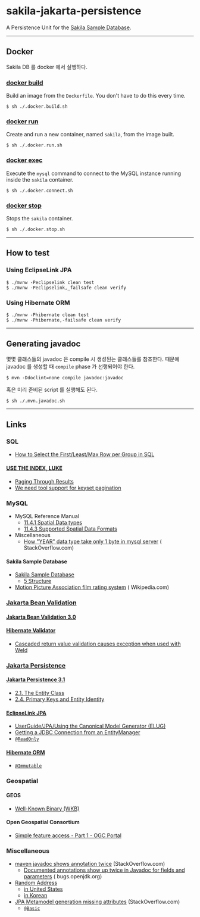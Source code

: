 # sakila-jakarta-persistence

A Persistence Unit for the [Sakila Sample Database](https://dev.mysql.com/doc/sakila/en/).

----

## Docker

Sakila DB 를 docker 에서 실행하다.

### [docker build](https://docs.docker.com/engine/reference/commandline/build/)

Build an image from the `Dockerfile`. You don't have to do this every time.

```shell
$ sh ./.docker.build.sh
```

### [docker run](https://docs.docker.com/engine/reference/commandline/run/)

Create and run a new container, named `sakila`, from the image built.

```shell
$ sh ./.docker.run.sh
```

### [docker exec](https://docs.docker.com/engine/reference/commandline/exec/)

Execute the `mysql` command to connect to the MySQL instance running inside the `sakila` container.

```shell
$ sh ./.docker.connect.sh
```

### [docker stop](https://docs.docker.com/engine/reference/commandline/stop/)

Stops the `sakila` container.

```shell
$ sh ./.docker.stop.sh
```

----

## How to test

### Using EclipseLink JPA

```commandline
$ ./mvnw -Peclipselink clean test
$ ./mvnw -Peclipselink,_failsafe clean verify
```

### Using Hibernate ORM

```commandline
$ ./mvnw -Phibernate clean test
$ ./mvnw -Phibernate,-failsafe clean verify
```

----

## Generating javadoc

몇몇 클래스들의 javadoc 은 compile 시 생성된는 클래스들를 참조한다. 때문에 javadoc 를 생성할 때 `compile` phase 가 선행되어야 한다.

```shell
$ mvn -Ddoclint=none compile javadoc:javadoc
```

혹은 미리 준비된 script 를 실행해도 된다.

```shell
$ sh ./.mvn.javadoc.sh
```

----

## Links

### SQL

* [How to Select the First/Least/Max Row per Group in SQL](https://www.xaprb.com/blog/2006/12/07/how-to-select-the-firstleastmax-row-per-group-in-sql/)

#### [USE THE INDEX, LUKE](https://use-the-index-luke.com/)

* [Paging Through Results](https://use-the-index-luke.com/sql/partial-results/fetch-next-page)
* [We need tool support for keyset pagination](https://use-the-index-luke.com/no-offset)

### MySQL

* MySQL Reference Manual
    * [11.4.1 Spatial Data types](https://dev.mysql.com/doc/refman/8.0/en/spatial-type-overview.html)
    * [11.4.3 Supported Spatial Data Formats](https://dev.mysql.com/doc/refman/8.0/en/gis-data-formats.html)
* Miscellaneous
    * [How "YEAR" data type take only 1 byte in mysql server](https://stackoverflow.com/q/23074989/330457) (
      StackOverflow.com)

#### Sakila Sample Database

* [Sakila Sample Database](https://dev.mysql.com/doc/sakila/en/)
    * [5 Structure](https://dev.mysql.com/doc/sakila/en/sakila-structure.html)
* [Motion Picture Association film rating system](https://en.wikipedia.org/wiki/Motion_Picture_Association_film_rating_system) (
  Wikipedia.com)

### [Jakarta Bean Validation](https://beanvalidation.org/)

#### [Jakarta Bean Validation 3.0](https://beanvalidation.org/3.0/)

#### [Hibernate Validator](https://hibernate.org/validator/)

* [Cascaded return value validation causes exception when used with Weld](https://hibernate.atlassian.net/browse/HV-770)

### [Jakarta Persistence](https://jakarta.ee/specifications/persistence/)

#### [Jakarta Persistence 3.1](https://jakarta.ee/specifications/persistence/3.1/)

* [2.1. The Entity Class](https://jakarta.ee/specifications/persistence/3.1/jakarta-persistence-spec-3.1.html#a18)
* [2.4. Primary Keys and Entity Identity](https://jakarta.ee/specifications/persistence/3.1/jakarta-persistence-spec-3.1.html#a132)

#### [EclipseLink JPA](https://www.eclipse.org/eclipselink/#jpa)

* [UserGuide/JPA/Using the Canonical Model Generator (ELUG)](https://wiki.eclipse.org/UserGuide/JPA/Using_the_Canonical_Model_Generator_(ELUG))
* [Getting a JDBC Connection from an EntityManager](https://wiki.eclipse.org/EclipseLink/Examples/JPA/EMAPI#Getting_a_JDBC_Connection_from_an_EntityManager)
* [`@ReadOnly`](https://javadoc.io/doc/org.eclipse.persistence/eclipselink/latest/eclipselink/org/eclipse/persistence/annotations/ReadOnly.html)

#### [Hibernate ORM](https://hibernate.org/orm/)

* [`@Immutable`](https://javadoc.io/doc/org.hibernate/hibernate-core/5.6.15.Final/org/hibernate/annotations/Immutable.html)

### Geospatial

#### GEOS

* [Well-Known Binary (WKB)](https://libgeos.org/specifications/wkb/#standard-wkb)

#### Open Geospatial Consortium

* [Simple feature access - Part 1 - OGC Portal](https://portal.ogc.org/files/?artifact_id=25355)

### Miscellaneous

* [maven javadoc shows annotation twice](https://stackoverflow.com/q/64045629/330457) (StackOverflow.com)
    * [Documented annotations show up twice in Javadoc for fields and parameters](https://bugs.openjdk.org/browse/JDK-8175533) (
      bugs.openjdk.org)
* [Random Address](https://www.bestrandoms.com/random-address)
    * [in United States](https://www.bestrandoms.com/random-address-in-us)
    * [in Korean](https://www.bestrandoms.com/random-address-in-ko)
* [JPA Metamodel generation missing attributes](https://stackoverflow.com/q/27333779/330457) (StackOverflow.com)
    * [`@Basic`](https://stackoverflow.com/a/41720695/330457)
